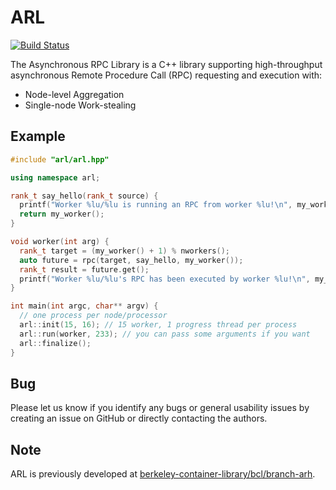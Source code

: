 # ARL

[![Build Status](https://travis-ci.com/JiakunYan/arl.svg?branch=master)](https://travis-ci.com/JiakunYan/arl)

The Asynchronous RPC Library is a C++ library supporting high-throughput asynchronous
Remote Procedure Call (RPC) requesting and execution with:

- Node-level Aggregation
- Single-node Work-stealing

## Example

```cpp
#include "arl/arl.hpp"

using namespace arl;

rank_t say_hello(rank_t source) {
  printf("Worker %lu/%lu is running an RPC from worker %lu!\n", my_worker(), nworkers(), source);
  return my_worker();
}

void worker(int arg) {
  rank_t target = (my_worker() + 1) % nworkers();
  auto future = rpc(target, say_hello, my_worker());
  rank_t result = future.get();
  printf("Worker %lu/%lu's RPC has been executed by worker %lu!\n", my_worker(), nworkers(), result);
}

int main(int argc, char** argv) {
  // one process per node/processor
  arl::init(15, 16); // 15 worker, 1 progress thread per process
  arl::run(worker, 233); // you can pass some arguments if you want
  arl::finalize();
}
```

## Bug
Please let us know if you identify any bugs or general usability issues by creating
an issue on GitHub or directly contacting the authors.

## Note
ARL is previously developed at [berkeley-container-library/bcl/branch-arh](https://github.com/berkeley-container-library/bcl/tree/arh/bcl/containers/experimental/arh).